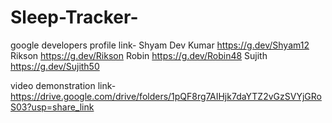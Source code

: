 # Sleep-Tracker-

google developers profile link-
       Shyam Dev Kumar         https://g.dev/Shyam12
       Rikson                  https://g.dev/Rikson
       Robin                   https://g.dev/Robin48
       Sujith                 https://g.dev/Sujith50

video demonstration link-https://drive.google.com/drive/folders/1pQF8rg7AIHjk7daYTZ2vGzSVYjGRoS03?usp=share_link
